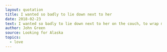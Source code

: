 ```yaml
---
layout: quotation
title: I wanted so badly to lie down next to her
date: 2018-02-23
text: I wanted so badly to lie down next to her on the couch, to wrap my arms around her and sleep. Not fuck, like in those movies. Not even have sex. Just sleep together in the most innocent sense of the phrase. But I lacked the courage and she had a boyfriend and I was gawky and she was gorgeous and I was hopelessly boring and she was endlessly fascinating. So I walked back to my room and collapsed on the bottom bunk, thinking that if people were rain, I was drizzle and she was hurricane.
author: John Green
source: Looking for Alaska
topics:
  - love
---
```


